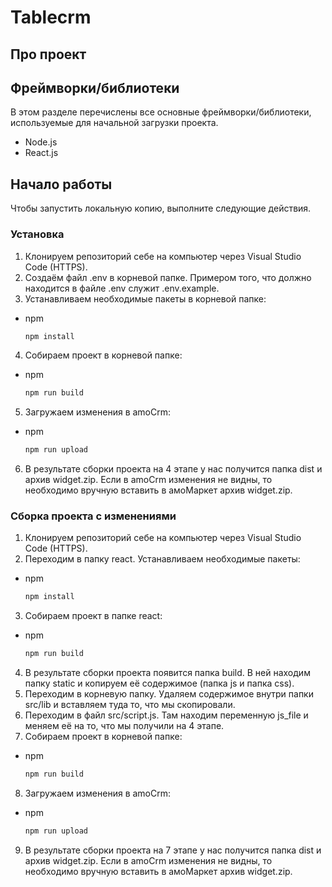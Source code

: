 # Tablecrm

## Про проект


## Фреймворки/библиотеки

В этом разделе перечислены все основные фреймворки/библиотеки, используемые для начальной загрузки проекта.

* Node.js
* React.js

## Начало работы

Чтобы запустить локальную копию, выполните следующие действия.
### Установка
1. Клонируем репозиторий себе на компьютер через Visual Studio Code (HTTPS).
2. Создаём файл .env в корневой папке. Примером того, что должно находится в файле .env служит .env.example.
3. Устанавливаем необходимые пакеты в корневой папке:
* npm
  ```sh
  npm install
  ```
4. Собираем проект в корневой папке:
* npm
  ```sh
  npm run build
  ```
5. Загружаем изменения в amoCrm:
* npm
  ```sh
  npm run upload
  ```    
6. В результате сборки проекта на 4 этапе у нас получится папка dist и архив widget.zip. Если в amoCrm изменения не видны, то необходимо вручную вставить в амоМаркет архив widget.zip.

### Сборка проекта с изменениями
1. Клонируем репозиторий себе на компьютер через Visual Studio Code (HTTPS).
2. Переходим в папку react. Устанавливаем необходимые пакеты:
* npm
  ```sh
  npm install
  ```
3. Собираем проект в папке react:
* npm
  ```sh
  npm run build
  ```
4. В результате сборки проекта появится папка build. В ней находим папку static и копируем её содержимое (папка js и папка css).
5. Переходим в корневую папку. Удаляем содержимое внутри папки src/lib и вставляем туда то, что мы скопировали.
6. Переходим в файл src/script.js. Там находим переменную  js_file и меняем её на то, что мы получили на 4 этапе.
7. Собираем проект в корневой папке:
* npm
  ```sh
  npm run build
  ```
8. Загружаем изменения в amoCrm:
* npm
  ```sh
  npm run upload
  ```    
9. В результате сборки проекта на 7 этапе у нас получится папка dist и архив widget.zip. Если в amoCrm изменения не видны, то необходимо вручную вставить в амоМаркет архив widget.zip.
